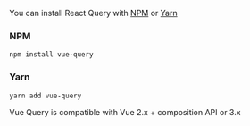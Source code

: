 You can install React Query with [NPM](https://www.npmjs.com/) or [Yarn](https://yarnpkg.com/)

### NPM

```
npm install vue-query
```

### Yarn

```
yarn add vue-query
```

Vue Query is compatible with Vue 2.x + composition API or 3.x
